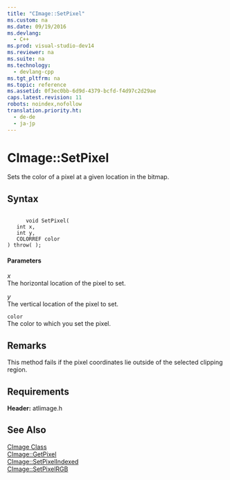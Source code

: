 ```yaml
---
title: "CImage::SetPixel"
ms.custom: na
ms.date: 09/19/2016
ms.devlang: 
  - C++
ms.prod: visual-studio-dev14
ms.reviewer: na
ms.suite: na
ms.technology: 
  - devlang-cpp
ms.tgt_pltfrm: na
ms.topic: reference
ms.assetid: 0f3ec0bb-6d9d-4379-bcfd-f4d97c2d29ae
caps.latest.revision: 11
robots: noindex,nofollow
translation.priority.ht: 
  - de-de
  - ja-jp
---
```

# CImage::SetPixel
Sets the color of a pixel at a given location in the bitmap.  
  
## Syntax  
  
```  
  
      void SetPixel(  
   int x,  
   int y,  
   COLORREF color   
) throw( );  
```  
  
#### Parameters  
 *x*  
 The horizontal location of the pixel to set.  
  
 *y*  
 The vertical location of the pixel to set.  
  
 `color`  
 The color to which you set the pixel.  
  
## Remarks  
 This method fails if the pixel coordinates lie outside of the selected clipping region.  
  
## Requirements  
 **Header:** atlimage.h  
  
## See Also  
 [CImage Class](../vs140/CImage-Class.md)   
 [CImage::GetPixel](../vs140/CImage--GetPixel.md)   
 [CImage::SetPixelIndexed](../vs140/CImage--SetPixelIndexed.md)   
 [CImage::SetPixelRGB](../vs140/CImage--SetPixelRGB.md)